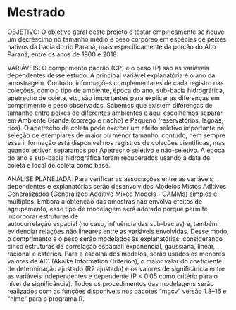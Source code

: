 # Mestrado

OBJETIVO:
O objetivo geral deste projeto é testar empiricamente se houve um decréscimo no tamanho médio e peso corpóreo em espécies de peixes nativos da bacia do rio Paraná, mais especificamente da porção do Alto Paraná, entre os anos de 1900 e 2018.

VARIÁVEIS:
O comprimento padrão (CP) e o peso (P) são as variáveis dependentes desse estudo. A principal variável explanatória é o ano da amostragem. Contudo, informações complementares de 
cada registro nas coleções, como o tipo de ambiente, época do ano, sub-bacia hidrográfica, apetrecho de coleta, etc, são importantes para explicar as diferenças em comprimento e 
peso observadas. 
Sabemos que existem diferenças de tamanho entre peixes de diferentes ambientes e aqui escolhemos separar em Ambiente Grande (corrego e riacho) e Pequeno (reservatórios, lagoas, 
rios). O apetrecho de coleta pode exercer um efeito seletivo importante na seleção de exemplares de maior ou menor tamanho, contudo, nem sempre essa informação está disponível nos 
registros de coleções científicas, mas quando estiver, separamos por Apetrecho seletivo e não-seletivo. A época do ano e sub-bacia hidrográfica foram recuperados usando a data de 
coleta e local de coleta como base.

ANÁLISE PLANEJADA:
Para verificar as associações entre as variáveis dependentes e explanatórias serão desenvolvidos Modelos Mistos Aditivos Generalizados (Generalized Additive Mixed Models -
GAMMs) simples e múltiplos. Embora a obtenção das amostras não envolva efeitos de agrupamento, esse tipo de modelagem será adotado porque permite incorporar estruturas de  
autocorrelação espacial (no caso, influência das sub-bacias) e, também, evidenciar relações não  lineares entre as variáveis envolvidas. Desse modo, o comprimento e o peso serão 
modelados às explanatórias, considerando cinco estruturas de correlação espacial: exponencial, gaussiana, linear, racional e esférica. Para a escolha dos modelos, serão usados os 
menores valores de AIC (Akaike Information Criterion), o maior valor do coeficiente de determinação ajustado (R2 ajustado) e os valores de significância entre as variáveis 
independentes e dependente (P < 0.05 como critério para o nível de significância). Todos os procedimentos das modelagens serão realizados com as funções disponíveis nos 
pacotes “mgcv” versão 1.8–16 e “nlme” para o programa R.
